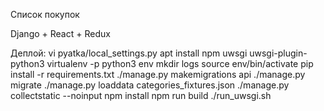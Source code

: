 Список покупок

Django + React + Redux

Деплой:
vi pyatka/local_settings.py
apt install npm uwsgi uwsgi-plugin-python3
virtualenv -p python3 env
mkdir logs
source env/bin/activate
pip install -r requirements.txt
./manage.py makemigrations api
./manage.py migrate
./manage.py loaddata categories_fixtures.json
./manage.py collectstatic --noinput
npm install
npm run build
./run_uwsgi.sh

